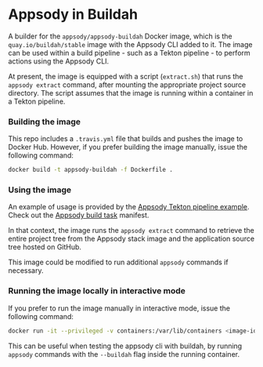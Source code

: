 # Appsody in Buildah

A builder for the `appsody/appsody-buildah` Docker image, which is the `quay.io/buildah/stable` image with the Appsody CLI added to it. The image can be used within a build pipeline - such as a Tekton pipeline - to perform actions using the Appsody CLI.

At present, the image is equipped with a script (`extract.sh`) that runs the `appsody extract` command, after mounting the appropriate project source directory. The script assumes that the image is running within a container in a Tekton pipeline.

### Building the image
This repo includes a `.travis.yml` file that builds and pushes the image to Docker Hub. However, if you prefer building the image manually, issue the following command:

```sh
docker build -t appsody-buildah -f Dockerfile .
```

### Using the image
An example of usage is provided by the [Appsody Tekton pipeline example](https://github.com/appsody/tekton-example). Check out the [Appsody build task](https://github.com/appsody/tekton-example/blob/master/appsody-build-push-deploy.yaml) manifest. 

In that context, the image runs the `appsody extract` command to retrieve the entire project tree from the Appsody stack image and the application source tree hosted on GitHub.

This image could be modified to run additional `appsody` commands if necessary.

### Running the image locally in interactive mode
If you prefer to run the image manually in interactive mode, issue the following command: 

```sh
docker run -it --privileged -v containers:/var/lib/containers <image-id> bash
```

This can be useful when testing the appsody cli with buildah, by running `appsody` commands with the `--buildah` flag inside the running container.


